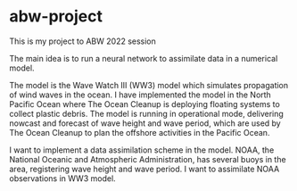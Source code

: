 # abw-project

This is my project to ABW 2022 session

The main idea is to run a neural network to assimilate data in a numerical model.

The model is the Wave Watch III (WW3) model which simulates propagation of wind waves in the ocean. 
I have implemented the model in the North Pacific Ocean where The Ocean Cleanup is deploying floating systems to collect
plastic debris. The model is running in operational mode, delivering nowcast and forecast of wave height and wave period,
which are used by The Ocean Cleanup to plan the offshore activities in the Pacific Ocean.

I want to implement a data assimilation scheme in the model. NOAA, the National Oceanic and Atmospheric Administration, has several buoys
in the area, registering wave height and wave period. I want to assimilate NOAA observations in WW3 model.




